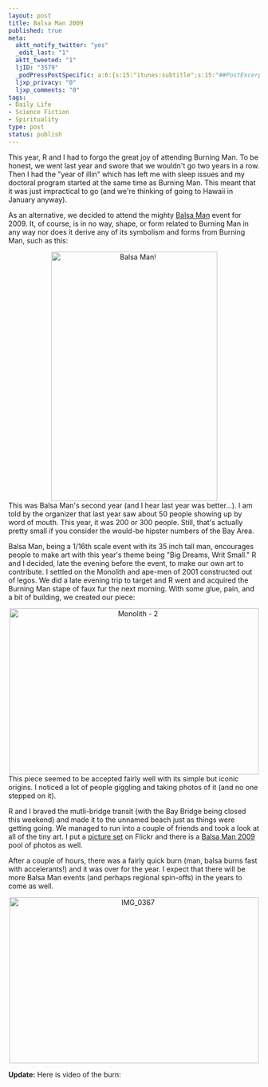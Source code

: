 ```yaml
--- 
layout: post
title: Balsa Man 2009
published: true
meta: 
  aktt_notify_twitter: "yes"
  _edit_last: "1"
  aktt_tweeted: "1"
  ljID: "3579"
  _podPressPostSpecific: a:6:{s:15:"itunes:subtitle";s:15:"##PostExcerpt##";s:14:"itunes:summary";s:15:"##PostExcerpt##";s:15:"itunes:keywords";s:17:"##WordPressCats##";s:13:"itunes:author";s:10:"##Global##";s:15:"itunes:explicit";s:2:"No";s:12:"itunes:block";s:2:"No";}
  ljxp_privacy: "0"
  ljxp_comments: "0"
tags: 
- Daily Life
- Science Fiction
- Spirituality
type: post
status: publish
---
```

This year, R and I had to forgo the great joy of attending Burning Man. To be honest, we went last year and swore that we wouldn't go two years in a row. Then I had the "year of illin" which has left me with sleep issues and my doctoral program started at the same time as Burning Man. This meant that it was just impractical to go (and we're thinking of going to Hawaii in January anyway).

As an alternative, we decided to attend the mighty <a href="http://balsaman.org/">Balsa Man</a> event for 2009. It, of course, is in no way, shape, or form related to Burning Man in any way nor does it derive any of its symbolism and forms from Burning Man, such as this:
<div align="center"><a title="Balsa Man! by albill, on Flickr" href="http://www.flickr.com/photos/albill/3891233251/"><img src="http://farm3.static.flickr.com/2529/3891233251_2aeb1d80f0.jpg" alt="Balsa Man!" width="333" height="500" /></a></div>
This was Balsa Man's second year (and I hear last year was better...). I am told by the organizer that last year saw about 50 people showing up by word of mouth. This year, it was 200 or 300 people. Still, that's actually pretty small if you consider the would-be hipster numbers of the Bay Area.

Balsa Man, being a 1/16th scale event with its 35 inch tall man, encourages people to make art with this year's theme being "Big Dreams, Writ Small." R and I decided, late the evening before the event, to make our own art to contribute. I settled on the Monolith and ape-men of 2001 constructed out of legos. We did a late evening trip to target and R went and acquired the Burning Man stape of faux fur the next morning. With some glue, pain, and a bit of building, we created our piece:
<div align="center"><a title="Monolith - 2 by albill, on Flickr" href="http://www.flickr.com/photos/albill/3892020622/"><img src="http://farm3.static.flickr.com/2460/3892020622_ed578df93f.jpg" alt="Monolith - 2" width="500" height="333" /></a></div>
This piece seemed to be accepted fairly well with its simple but iconic origins. I noticed a lot of people giggling and taking photos of it (and no one stepped on it).

R and I braved the mutli-bridge transit (with the Bay Bridge being closed this weekend) and made it to the unnamed beach just as things were getting going. We managed to run into a couple of friends and took a look at all of the tiny art. I put a <a href="http://www.flickr.com/photos/albill/sets/72157622137958241/">picture set</a> on Flickr and there is a <a href="http://www.flickr.com/groups/balsaman2009/pool/">Balsa Man 2009</a> pool of photos as well.

After a couple of hours, there was a fairly quick burn (man, balsa burns fast with accelerants!) and it was over for the year. I expect that there will be more Balsa Man events (and perhaps regional spin-offs) in the years to come as well.
<div align="center"><a title="IMG_0367 by albill, on Flickr" href="http://www.flickr.com/photos/albill/3892034436/"><img src="http://farm3.static.flickr.com/2622/3892034436_9c5d5c392d.jpg" alt="IMG_0367" width="500" height="333" /></a></div>

<strong>Update:</strong> Here is video of the burn:

<div align="center"><lj-embed><object width="425" height="344"><param name="movie" value="http://www.youtube.com/v/loxrkyL_b5s&hl=en&fs=1&rel=0"></param><param name="allowFullScreen" value="true"></param><param name="allowscriptaccess" value="always"></param><embed src="http://www.youtube.com/v/loxrkyL_b5s&hl=en&fs=1&rel=0" type="application/x-shockwave-flash" allowscriptaccess="always" allowfullscreen="true" width="425" height="344"></embed></object></lj-embed></div>
